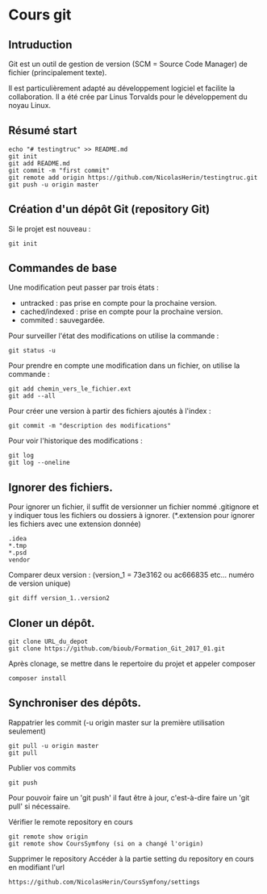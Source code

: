 Cours git
==

Intruduction
--

Git est un outil de gestion de version (SCM = Source Code Manager) de fichier (principalement texte).

Il est particulièrement adapté au développement logiciel et facilite la collaboration.
Il a été crée par Linus Torvalds pour le développement du noyau Linux.


Résumé start
---

    echo "# testingtruc" >> README.md
    git init
    git add README.md
    git commit -m "first commit"
    git remote add origin https://github.com/NicolasHerin/testingtruc.git
    git push -u origin master
    

Création d'un dépôt Git (repository Git)
--

Si le projet est nouveau :

    git init

Commandes de base
--

Une modification peut passer par trois états :

* untracked : pas prise en compte pour la prochaine version.
* cached/indexed : prise en compte pour la prochaine version.
* commited : sauvegardée.

Pour surveiller l'état des modifications on utilise la commande :

    git status -u

Pour prendre en compte une modification dans un fichier, on utilise la commande :

    git add chemin_vers_le_fichier.ext
    git add --all

Pour créer une version à partir des fichiers ajoutés à l'index :

    git commit -m "description des modifications"
    
Pour voir l'historique des modifications :

    git log
    git log --oneline

Ignorer des fichiers.
--
Pour ignorer un fichier, il suffit de versionner un fichier nommé .gitignore et y indiquer tous les fichiers ou dossiers à ignorer.
(*.extension pour ignorer les fichiers avec une extension donnée)

    .idea
    *.tmp
    *.psd
    vendor

Comparer deux version :
(version_1 = 73e3162 ou ac666835 etc... numéro de version unique)

    git diff version_1..version2
    
Cloner un dépôt.
--

    git clone URL_du_depot
    git clone https://github.com/bioub/Formation_Git_2017_01.git
    
Après clonage, se mettre dans le repertoire du projet et appeler composer

    composer install
    
Synchroniser des dépôts.
--
Rappatrier les commit (-u origin master sur la première utilisation seulement)

    git pull -u origin master
    git pull
    
Publier vos commits

    git push

Pour pouvoir faire un 'git push' il faut être à jour, c'est-à-dire faire un 'git pull' si nécessaire.


Vérifier le remote repository en cours

    git remote show origin
    git remote show CoursSymfony (si on a changé l'origin)
    
Supprimer le repository
Accéder à la partie setting du repository en cours en modifiant l'url

    https://github.com/NicolasHerin/CoursSymfony/settings
    
